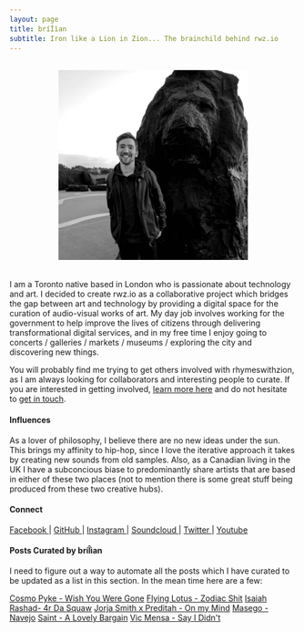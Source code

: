 ```yaml
---
layout: page
title: bríÎìan
subtitle: Iron like a Lion in Zion... The brainchild behind rwz.io 
---
```

<br>
<div style="text-align:center">
<img src ="/img/brian.png"/>
</div>
<br>

I am a Toronto native based in London who is passionate about technology and art. I decided to create rwz.io as a collaborative project which bridges the gap between art and technology by providing a digital space for the curation of audio-visual works of art. My day job involves working for the government to help improve the lives of citizens through delivering transformational digital services, and in my free time I enjoy going to concerts / galleries / markets / museums / exploring the city and discovering new things. 

You will probably find me trying to get others involved with rhymeswithzion, as I am always looking for collaborators and interesting people to curate. If you are interested in getting involved, [learn more here](https://rwz.io/get-involved/) and do not hesitate to [get in touch](https://rwz.io/contact/).

#### Influences

As a lover of philosophy, I believe there are no new ideas under the sun. This brings my affinity to hip-hop, since I love the iterative approach it takes by creating new sounds from old samples. Also, as a Canadian living in the UK I have a subconcious biase to predominantly share artists that are based in either of these two places (not to mention there is some great stuff being produced from these two creative hubs).  

#### Connect 

<a class="fa fa-facebook" href="https://www.facebook.com/rhymeswithzion" target="_blank"> Facebook </a> |
<a class="fa fa-github" href="https://www.github.com/rhymeswithzion" target="_blank"> GitHub </a> |
<a class="fa fa-instagram" href="https://www.instagram.com/rhymeswithzion" target="_blank"> Instagram </a> |
<a class="fa fa-soundcloud" href="https://soundcloud.com/rhymeswithzion" target="_blank"> Soundcloud </a> |
<a class="fa fa-twitter" href="https://www.twitter.com/rhymeswithzion" target="_blank"> Twitter </a> |
<a class="fa fa-youtube" href="https://www.youtube.com/channel/UCdh4VkJeIQRJulkKqEFQwsA" target="_blank"> Youtube </a> 

#### Posts Curated by bríÎìan

I need to figure out a way to automate all the posts which I have curated to be updated as a list in this section. In the mean time here are a few:

[Cosmo Pyke - Wish You Were Gone](https://rwz.io/cosmo-pyke-wish-you-were-gone/)
[Flying Lotus - Zodiac Shit](https://rwz.io/flying-lotus-zodiac-shit/)
[Isaiah Rashad- 4r Da Squaw](https://rwz.io/isaiah-rasha-4r-da-squaw/)
[Jorja Smith x Preditah - On my Mind](https://rwz.io/jorja-smith-on-my-mind/)
[Masego - Navejo](https://rwz.io/masego-navajo/)
[Saint - A Lovely Bargain](https://rwz.io/saint-a-lovely-bargain-live-of-the-floor/)
[Vic Mensa - Say I Didn't](https://rwz.io/vic-mensa-didnt-i/)
